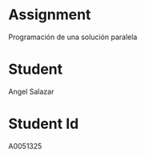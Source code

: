 #  Assignment

Programación de una solución paralela

# Student

Angel Salazar

# Student Id

A0051325